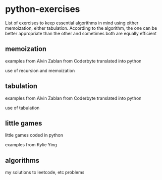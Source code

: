 # python-exercises

List of exercises to keep essential algorithms in mind 
using either memoization, either tabulation.
According to the algorithm, the one can be better appropriate than the other and sometimes both are equally efficient

## memoization

examples from Alvin Zablan from Coderbyte translated into python

use of recursion and memoization

## tabulation

examples from Alvin Zablan from Coderbyte translated into python

use of tabulation


## little games

little games coded in python

examples from Kylie Ying

## algorithms

my solutions to leetcode, etc problems